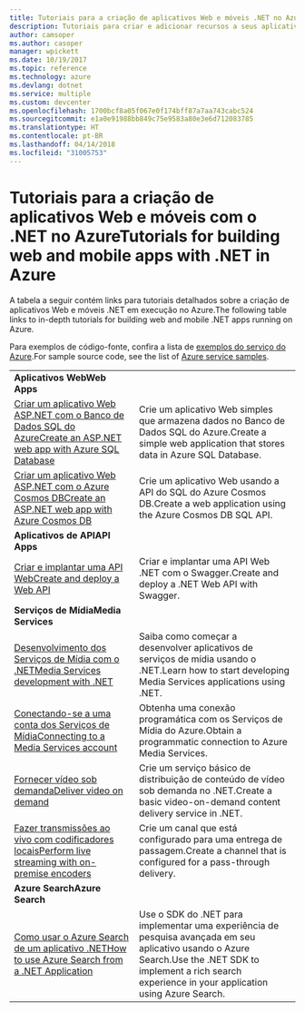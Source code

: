 ```yaml
---
title: Tutoriais para a criação de aplicativos Web e móveis .NET no Azure
description: Tutoriais para criar e adicionar recursos a seus aplicativos .NET Web e móveis usando os serviços do Azure.
author: camsoper
ms.author: casoper
manager: wpickett
ms.date: 10/19/2017
ms.topic: reference
ms.technology: azure
ms.devlang: dotnet
ms.service: multiple
ms.custom: devcenter
ms.openlocfilehash: 1700bcf8a05f067e0f174bff87a7aa743cabc524
ms.sourcegitcommit: e1a0e91988bb849c75e9583a80e3e6d712083785
ms.translationtype: HT
ms.contentlocale: pt-BR
ms.lasthandoff: 04/14/2018
ms.locfileid: "31005753"
---
```

# <a name="tutorials-for-building-web-and-mobile-apps-with-net-in-azure"></a><span data-ttu-id="cf9fe-103">Tutoriais para a criação de aplicativos Web e móveis com o .NET no Azure</span><span class="sxs-lookup"><span data-stu-id="cf9fe-103">Tutorials for building web and mobile apps with .NET in Azure</span></span>

<span data-ttu-id="cf9fe-104">A tabela a seguir contém links para tutoriais detalhados sobre a criação de aplicativos Web e móveis .NET em execução no Azure.</span><span class="sxs-lookup"><span data-stu-id="cf9fe-104">The following table links to in-depth tutorials for building web and mobile .NET apps running on Azure.</span></span>

<span data-ttu-id="cf9fe-105">Para exemplos de código-fonte, confira a lista de [exemplos do serviço do Azure](https://azure.microsoft.com/resources/samples/?platform=dotnet).</span><span class="sxs-lookup"><span data-stu-id="cf9fe-105">For sample source code, see the list of [Azure service samples](https://azure.microsoft.com/resources/samples/?platform=dotnet).</span></span>

| | |
|---|---|
| <span data-ttu-id="cf9fe-106">**Aplicativos Web**</span><span class="sxs-lookup"><span data-stu-id="cf9fe-106">**Web Apps**</span></span>||
| <span data-ttu-id="cf9fe-107">[Criar um aplicativo Web ASP.NET com o Banco de Dados SQL do Azure][1]</span><span class="sxs-lookup"><span data-stu-id="cf9fe-107">[Create an ASP.NET web app with Azure SQL Database][1]</span></span> | <span data-ttu-id="cf9fe-108">Crie um aplicativo Web simples que armazena dados no Banco de Dados SQL do Azure.</span><span class="sxs-lookup"><span data-stu-id="cf9fe-108">Create a simple web application that stores data in Azure SQL Database.</span></span> | 
| <span data-ttu-id="cf9fe-109">[Criar um aplicativo Web ASP.NET com o Azure Cosmos DB][2]</span><span class="sxs-lookup"><span data-stu-id="cf9fe-109">[Create an ASP.NET web app with Azure Cosmos DB][2]</span></span> | <span data-ttu-id="cf9fe-110">Crie um aplicativo Web usando a API do SQL do Azure Cosmos DB.</span><span class="sxs-lookup"><span data-stu-id="cf9fe-110">Create a web application using the Azure Cosmos DB SQL API.</span></span> | 
| <span data-ttu-id="cf9fe-111">**Aplicativos de API**</span><span class="sxs-lookup"><span data-stu-id="cf9fe-111">**API Apps**</span></span>||
| <span data-ttu-id="cf9fe-112">[Criar e implantar uma API Web][3]</span><span class="sxs-lookup"><span data-stu-id="cf9fe-112">[Create and deploy a Web API][3]</span></span> | <span data-ttu-id="cf9fe-113">Criar e implantar uma API Web .NET com o Swagger.</span><span class="sxs-lookup"><span data-stu-id="cf9fe-113">Create and deploy a .NET Web API with Swagger.</span></span> | 
| <span data-ttu-id="cf9fe-114">**Serviços de Mídia**</span><span class="sxs-lookup"><span data-stu-id="cf9fe-114">**Media Services**</span></span> | |
| <span data-ttu-id="cf9fe-115">[Desenvolvimento dos Serviços de Mídia com o .NET][6]</span><span class="sxs-lookup"><span data-stu-id="cf9fe-115">[Media Services development with .NET][6]</span></span> | <span data-ttu-id="cf9fe-116">Saiba como começar a desenvolver aplicativos de serviços de mídia usando o .NET.</span><span class="sxs-lookup"><span data-stu-id="cf9fe-116">Learn how to start developing Media Services applications using .NET.</span></span> |
| <span data-ttu-id="cf9fe-117">[Conectando-se a uma conta dos Serviços de Mídia][7]</span><span class="sxs-lookup"><span data-stu-id="cf9fe-117">[Connecting to a Media Services account][7]</span></span> | <span data-ttu-id="cf9fe-118">Obtenha uma conexão programática com os Serviços de Mídia do Azure.</span><span class="sxs-lookup"><span data-stu-id="cf9fe-118">Obtain a programmatic connection to  Azure Media Services.</span></span> |
| <span data-ttu-id="cf9fe-119">[Fornecer vídeo sob demanda][4]</span><span class="sxs-lookup"><span data-stu-id="cf9fe-119">[Deliver video on demand][4]</span></span> | <span data-ttu-id="cf9fe-120">Crie um serviço básico de distribuição de conteúdo de vídeo sob demanda no .NET.</span><span class="sxs-lookup"><span data-stu-id="cf9fe-120">Create a basic video-on-demand content delivery service in .NET.</span></span> | 
| <span data-ttu-id="cf9fe-121">[Fazer transmissões ao vivo com codificadores locais][8]</span><span class="sxs-lookup"><span data-stu-id="cf9fe-121">[Perform live streaming with on-premise encoders ][8]</span></span> | <span data-ttu-id="cf9fe-122">Crie um canal que está configurado para uma entrega de passagem.</span><span class="sxs-lookup"><span data-stu-id="cf9fe-122">Create a channel that is configured for a pass-through delivery.</span></span> |
| <span data-ttu-id="cf9fe-123">**Azure Search**</span><span class="sxs-lookup"><span data-stu-id="cf9fe-123">**Azure Search**</span></span>||
| <span data-ttu-id="cf9fe-124">[Como usar o Azure Search de um aplicativo .NET][5]</span><span class="sxs-lookup"><span data-stu-id="cf9fe-124">[How to use Azure Search from a .NET Application][5]</span></span> | <span data-ttu-id="cf9fe-125">Use o SDK do .NET para implementar uma experiência de pesquisa avançada em seu aplicativo usando o Azure Search.</span><span class="sxs-lookup"><span data-stu-id="cf9fe-125">Use the .NET SDK to implement a rich search experience in your application using Azure Search.</span></span> | 



[1]: /azure/app-service-web/app-service-web-tutorial-dotnet-sqldatabase
[2]: /azure/cosmos-db/sql-api-dotnet-application
[3]: /azure/app-service-api/app-service-api-dotnet-get-started
[4]: /azure/media-services/media-services-dotnet-get-started
[5]: /azure/search/search-howto-dotnet-sdk
[6]: /azure/media-services/media-services-dotnet-how-to-use
[7]: /azure/media-services/media-services-dotnet-connect-programmatically
[8]: /azure/media-services/media-services-dotnet-live-encode-with-onpremises-encoders
